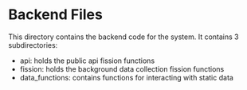 # Backend Files
This directory contains the backend code for the system. It contains 3 subdirectories:
* api: holds the public api fission functions
* fission: holds the background data collection fission functions
* data_functions: contains functions for interacting with static data
